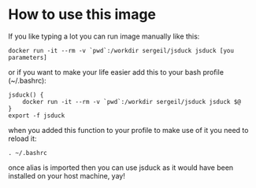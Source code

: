 # How to use this image

If you like typing a lot you can run image manually like this:

    docker run -it --rm -v `pwd`:/workdir sergeil/jsduck jsduck [you parameters]

or if you want to make your life easier add this to your bash profile (~/.bashrc):

    jsduck() {
        docker run -it --rm -v `pwd`:/workdir sergeil/jsduck jsduck $@
    }
    export -f jsduck

when you added this function to your profile to make use of it you need to reload it:

    . ~/.bashrc

once alias is imported then you can use jsduck as it would have been installed on your host machine, yay!